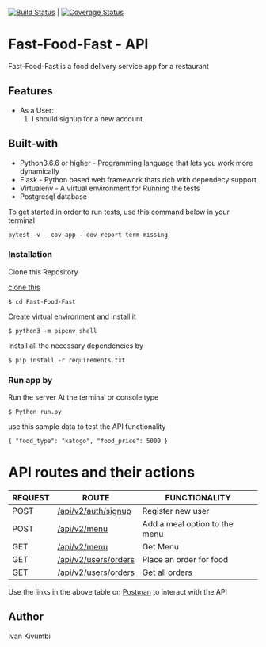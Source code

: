 [![Build Status](https://travis-ci.org/Ivankivu/Fast-Food-Fast.svg?branch=user-sign-in%2Fout)](https://travis-ci.org/Ivankivu/Fast-Food-Fast) | [![Coverage Status](https://coveralls.io/repos/github/Ivankivu/Fast-Food-Fast/badge.svg?branch=user-sign-in/out)](https://coveralls.io/github/Ivankivu/Fast-Food-Fast?branch=user-sign-in/out)

# Fast-Food-Fast - API

Fast-Food-Fast is a food delivery service app for a restaurant

## Features

* As a User:
    1. I should signup for a new account.

## Built-with

* Python3.6.6 or higher - Programming language that lets you work more dynamically
* Flask - Python based web framework thats rich with dependecy support
* Virtualenv - A virtual environment for Running the tests
* Postgresql database

To get started in order to run tests, use this command below in your terminal

`pytest -v --cov app --cov-report term-missing`

### Installation

Clone this Repository

[clone this](https://github.com/Ivankivu/Fast-Food-Fast.git)

`$ cd Fast-Food-Fast`

Create virtual environment and install it

`$ python3 -m pipenv shell`

Install all the necessary dependencies by

`$ pip install -r requirements.txt`

### Run app by

Run the server At the terminal or console type

`$ Python run.py`

use this sample data to test the API functionality

`{
"food_type": "katogo",
"food_price": 5000
}`

# API routes and their actions

| REQUEST | ROUTE | FUNCTIONALITY |
| ------- | ----- | ------------- |
| POST | [/api/v2/auth/signup](https://fastfood-fast-api-heroku.herokuapp.com/api/v2/auth/signup) | Register new user |
| POST | [/api/v2/menu](https://fastfood-fast-api-heroku.herokuapp.com/api/v2/menu) | Add a meal option to the menu |
| GET | [/api/v2/menu](https://fastfood-fast-api-heroku.herokuapp.com/api/v2/menu) | Get Menu|
| GET | [/api/v2/users/orders](https://fastfood-fast-api-heroku.herokuapp.com/api/v2/users/orders) | Place an order for food|
| GET | [/api/v2/users/orders](https://fastfood-fast-api-heroku.herokuapp.com/api/v2/users/orders) | Get all orders|

Use the links in the above table on [Postman](https://www.getpostman.com/apps) to interact with the API

## Author

Ivan Kivumbi
